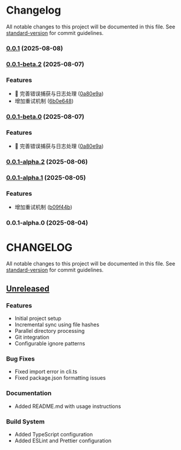 # Changelog

All notable changes to this project will be documented in this file. See [standard-version](https://github.com/conventional-changelog/standard-version) for commit guidelines.

### [0.0.1](https://github.com/flow-zy/sync-upstream/compare/v0.0.1-beta.2...v0.0.1) (2025-08-08)

### [0.0.1-beta.2](https://gitee.com/overflow_z/sync-upstream/compare/v0.0.1-alpha.2...v0.0.1-beta.2) (2025-08-07)


### Features

* 🎸 完善错误捕获与日志处理 ([0a80e9a](https://gitee.com/overflow_z/sync-upstream/commit/0a80e9af6b4471d5f4d04efb8e720d48ce10a5b4))
* 增加重试机制 ([6b0e648](https://gitee.com/overflow_z/sync-upstream/commit/6b0e6480659a007e462c4508092f2cbb9a301e81))

### [0.0.1-beta.0](https://gitee.com/overflow_z/sync-upstream/compare/v0.0.1-alpha.2...v0.0.1-beta.0) (2025-08-07)


### Features

* 🎸 完善错误捕获与日志处理 ([0a80e9a](https://gitee.com/overflow_z/sync-upstream/commit/0a80e9af6b4471d5f4d04efb8e720d48ce10a5b4))

### [0.0.1-alpha.2](https://gitee.com/overflow_z/sync-upstream/compare/v0.0.1-alpha.1...v0.0.1-alpha.2) (2025-08-06)

### [0.0.1-alpha.1](https://gitee.com/overflow_z/sync-upstream/compare/v0.0.1-alpha.0...v0.0.1-alpha.1) (2025-08-05)


### Features

* 增加重试机制 ([b09f44b](https://gitee.com/overflow_z/sync-upstream/commit/b09f44b7f8b001f762cb8e5056194fe0c96a1d5a))

### 0.0.1-alpha.0 (2025-08-04)

# CHANGELOG

All notable changes to this project will be documented in this file. See [standard-version](https://github.com/conventional-changelog/standard-version) for commit guidelines.

## [Unreleased]

### Features

- Initial project setup
- Incremental sync using file hashes
- Parallel directory processing
- Git integration
- Configurable ignore patterns

### Bug Fixes

- Fixed import error in cli.ts
- Fixed package.json formatting issues

### Documentation

- Added README.md with usage instructions

### Build System

- Added TypeScript configuration
- Added ESLint and Prettier configuration

[Unreleased]: https://github.com/your-username/sync-tool/compare/v0.0.0...HEAD